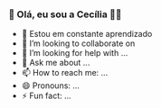 ### 👋 Olá, eu sou a Cecília 👩‍💻


- 🌱 Estou em constante aprendizado
- 👯 I’m looking to collaborate on 
- 🤔 I’m looking for help with ...
- 💬 Ask me about ...
- 📫 How to reach me: ...
- 😄 Pronouns: ...
- ⚡ Fun fact: ...
